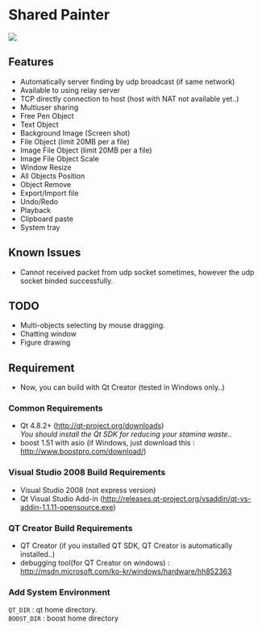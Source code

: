 # Shared Painter

<img src="https://raw.github.com/gunoodaddy/SharedPainter/master/SharedPainterIntro.png"/>

## Features
* Automatically server finding by udp broadcast (if same network)
* Available to using relay server
* TCP directly connection to host (host with NAT not available yet..)
* Multiuser sharing
* Free Pen Object
* Text Object
* Background Image (Screen shot)
* File Object (limit 20MB per a file)
* Image File Object (limit 20MB per a file)
* Image File Object Scale
* Window Resize
* All Objects Position
* Object Remove
* Export/Import file
* Undo/Redo
* Playback 
* Clipboard paste
* System tray

## Known Issues
* Cannot received packet from udp socket sometimes, however the udp socket binded successfully.


## TODO
* Multi-objects selecting by mouse dragging.
* Chatting window
* Figure drawing

## Requirement
* Now, you can build with Qt Creator (tested in Windows only..)

### Common Requirements
* Qt 4.8.2+ (http://qt-project.org/downloads) <br>
  *You should install the Qt SDK for reducing your stamina waste..*
* boost 1.51 with asio (if Windows, just download this : http://www.boostpro.com/download/)

### Visual Studio 2008 Build Requirements
* Visual Studio 2008 (not express version)
* Qt Visual Studio Add-in (http://releases.qt-project.org/vsaddin/qt-vs-addin-1.1.11-opensource.exe)

### QT Creator Build Requirements
* QT Creator (if you installed QT SDK, QT Creator is automatically installed..)
* debugging tool(for QT Creator on windows) : http://msdn.microsoft.com/ko-kr/windows/hardware/hh852363


### Add System Environment <br>
 `QT_DIR` : qt home directory. <br>
 `BOOST_DIR` : boost home directory <br>


